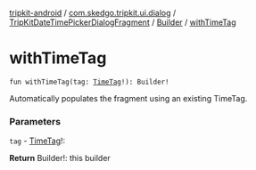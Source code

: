 [tripkit-android](../../../index.md) / [com.skedgo.tripkit.ui.dialog](../../index.md) / [TripKitDateTimePickerDialogFragment](../index.md) / [Builder](index.md) / [withTimeTag](./with-time-tag.md)

# withTimeTag

`fun withTimeTag(tag: `[`TimeTag`](../../../com.skedgo.android.common.model/-time-tag/index.md)`!): Builder!`

Automatically populates the fragment using an existing TimeTag.

### Parameters

`tag` - [TimeTag](../../../com.skedgo.android.common.model/-time-tag/index.md)!:

**Return**
Builder!: this builder

